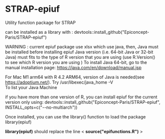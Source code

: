 # STRAP-epiuf
Utility function package  for STRAP  
  
can be installed as a library with :
devtools::install_github("Epiconcept-Paris/STRAP-epiuf")

WARNING : current epiuf package use xlsx which use java, then, Java must be installed before installing epiuf
Java version (i.e. 64-bit Java or 32-bit Java) must fits to the type of R version that you are using 
(use R.Version() to see which R version you are using )
To install Java 64-bit, go to the manual installation page: https://java.com/en/download/manual.jsp

For Mac M1 arm64 with R 4.2 ARM64,  version of Java is needed(see https://adoptium.net/).
Try /usr/libexec/java_home -V   
To list your Java Machine

if you have more than one version of R, you can install epiuf for the current version only using:
devtools::install_github("Epiconcept-Paris/STRAP-epiuf", INSTALL_opts=c("--no-multiarch"))


Once installed, you can use the library() function to load the package
library(epiuf)

**library(epiuf)** should replace the line  <  **source("epifunctions.R")**  >

